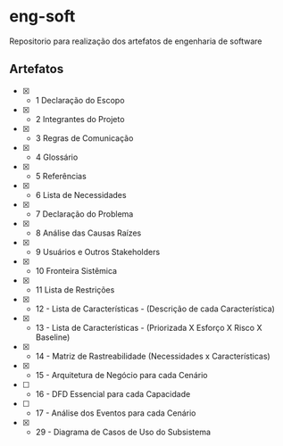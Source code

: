 # eng-soft
Repositorio para realização dos artefatos de engenharia de software

## Artefatos
- [X] - 1   Declaração do Escopo
- [X] - 2   Integrantes do Projeto
- [X] - 3   Regras de Comunicação
- [X] - 4   Glossário
- [X] - 5   Referências
- [X] - 6   Lista de Necessidades 
- [X] - 7   Declaração do Problema
- [X] - 8   Análise das Causas Raízes
- [X] - 9   Usuários e Outros Stakeholders
- [X] - 10  Fronteira Sistêmica
- [X] - 11  Lista de Restrições
- [X] - 12 - Lista de Características - (Descrição de cada Característica)
- [X] - 13 - Lista de Características - (Priorizada X Esforço X Risco X Baseline)
- [X] - 14 - Matriz de Rastreabilidade (Necessidades x Características)
- [X] - 15 - Arquitetura de Negócio para cada Cenário
- [ ] - 16 - DFD Essencial para cada Capacidade
- [ ] - 17 - Análise dos Eventos para cada Cenário
- [X] - 29 - Diagrama de Casos de Uso do Subsistema